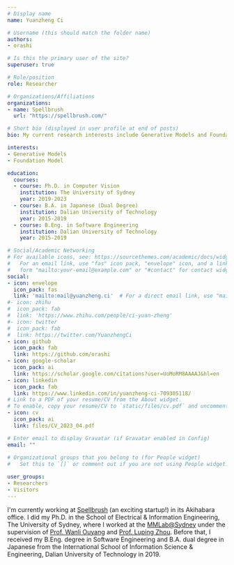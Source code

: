 ```yaml
---
# Display name
name: Yuanzheng Ci

# Username (this should match the folder name)
authors:
- orashi

# Is this the primary user of the site?
superuser: true

# Role/position
role: Researcher

# Organizations/Affiliations
organizations:
- name: Spellbrush
  url: "https://spellbrush.com/"

# Short bio (displayed in user profile at end of posts)
bio: My current research interests include Generative Models and Foundation Model.

interests:
- Generative Models
- Foundation Model

education:
  courses:
  - course: Ph.D. in Computer Vision
    institution: The University of Sydney
    year: 2019-2023
  - course: B.A. in Japanese (Dual Degree)
    institution: Dalian University of Technology
    year: 2015-2019
  - course: B.Eng. in Software Engineering
    institution: Dalian University of Technology
    year: 2015-2019

# Social/Academic Networking
# For available icons, see: https://sourcethemes.com/academic/docs/widgets/#icons
#   For an email link, use "fas" icon pack, "envelope" icon, and a link in the
#   form "mailto:your-email@example.com" or "#contact" for contact widget.
social:
- icon: envelope
  icon_pack: fas
  link: 'mailto:mail@yuanzheng.ci'  # For a direct email link, use "mailto:test@example.org".
#- icon: zhihu
#  icon_pack: fab
#  link: 'https://www.zhihu.com/people/ci-yuan-zheng'
#- icon: twitter
#  icon_pack: fab
#  link: https://twitter.com/YuanzhengCi
- icon: github
  icon_pack: fab
  link: https://github.com/orashi
- icon: google-scholar
  icon_pack: ai
  link: https://scholar.google.com/citations?user=UoMoRM8AAAAJ&hl=en
- icon: linkedin
  icon_pack: fab
  link: https://www.linkedin.com/in/yuanzheng-ci-709305118/
# Link to a PDF of your resume/CV from the About widget.
# To enable, copy your resume/CV to `static/files/cv.pdf` and uncomment the lines below.  
- icon: cv
  icon_pack: ai
  link: files/CV_2023_04.pdf

# Enter email to display Gravatar (if Gravatar enabled in Config)
email: ""
  
# Organizational groups that you belong to (for People widget)
#   Set this to `[]` or comment out if you are not using People widget.  

user_groups:
- Researchers
- Visitors
---
```


I'm currently working at [Spellbrush](https://spellbrush.com/) (an exciting startup!) in its Akihabara office.
I did my Ph.D. in the School of Electrical & Information Engineering, The University of Sydney, where I worked at 
the [MMLab@Sydney](https://sigmalab-usyd.github.io/) under the supervision of [Prof. Wanli Ouyang](https://wlouyang.github.io/) 
and [Prof. Luping Zhou](https://sydney.edu.au/engineering/people/luping.zhou.php). Before that, I received my B.Eng. 
degree in Software Engineering and B.A. dual degree in Japanese from the International School of Information Science & Engineering, 
Dalian University of Technology in 2019.

[//]: # (Recently, I have been fascinated by significant progress on controlled image synthesis; foundation)

[//]: # (models trained on broad data with diffusion prior have demonstrated promising potential for AI application in the art)

[//]: # (and anime industry. I am looking for opportunities to participate in developing such systems. )
